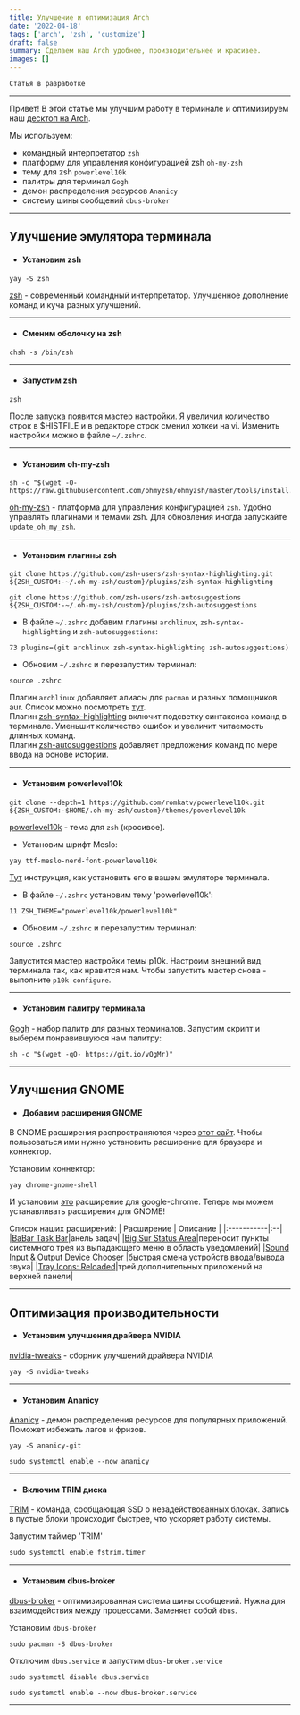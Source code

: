 ```yaml
---
title: Улучшение и оптимизация Arch
date: '2022-04-18'
tags: ['arch', 'zsh', 'customize']
draft: false
summary: Сделаем наш Arch удобнее, производительнее и красивее.
images: []
---
```


`Статья в разработке`

<TOCInline toc={props.toc} asDisclosure />

---

Привет! В этой статье мы улучшим работу в терминале и оптимизируем наш [десктоп на Arch](https://www.kittan.ru/blog/gui).  

Мы используем:  

- командный интерпретатор `zsh`  
- платформу для управления конфигурацией zsh `oh-my-zsh`  
- тему для zsh `powerlevel10k`  
- палитры для терминал `Gogh`  
- демон распределения ресурсов `Ananicy`  
- систему шины сообщений `dbus-broker`  

---

## Улучшение эмулятора терминала

- #### Установим zsh    

```
yay -S zsh
```  

[zsh](https://wiki.archlinux.org/title/Zsh) - современный командный интерпретатор. Улучшенное дополнение команд и куча разных улучшений.  

---

- #### Сменим оболочку на zsh  

```
chsh -s /bin/zsh
```

---

- #### Запустим zsh

```
zsh
```  

После запуска появится мастер настройки. Я увеличил количество строк в $HISTFILE и в редакторе строк сменил хоткеи на vi. Изменить настройки можно в файле `~/.zshrc`.  

---

- #### Установим oh-my-zsh  

```
sh -c "$(wget -O- https://raw.githubusercontent.com/ohmyzsh/ohmyzsh/master/tools/install.sh)"
```  

[oh-my-zsh](https://ohmyz.sh/) - платформа для управления конфигурацией `zsh`. Удобно управлять плагинами и темами zsh. Для обновления иногда запускайте `update_oh_my_zsh`.  

---

- #### Установим плагины zsh

```
git clone https://github.com/zsh-users/zsh-syntax-highlighting.git ${ZSH_CUSTOM:-~/.oh-my-zsh/custom}/plugins/zsh-syntax-highlighting
```
```
git clone https://github.com/zsh-users/zsh-autosuggestions ${ZSH_CUSTOM:-~/.oh-my-zsh/custom}/plugins/zsh-autosuggestions
```

- В файле `~/.zshrc` добавим плагины `archlinux`, `zsh-syntax-highlighting` и `zsh-autosuggestions`:

```
73 plugins=(git archlinux zsh-syntax-highlighting zsh-autosuggestions)
```

- Обновим `~/.zshrc` и перезапустим терминал:

```
source .zshrc
```

Плагин `archlinux` добавляет алиасы для `pacman` и разных помощников aur. Список можно посмотреть [тут](https://github.com/ohmyzsh/ohmyzsh/blob/master/plugins/archlinux/archlinux.plugin.zsh).  
Плагин [zsh-syntax-highlighting](https://github.com/zsh-users/zsh-syntax-highlighting) включит подсветку синтаксиса команд в терминале. Уменьшит количество ошибок и увеличит читаемость длинных команд.  
Плагин [zsh-autosuggestions](https://github.com/zsh-users/zsh-autosuggestions) добавляет предложения команд по мере ввода на основе истории.  

---

- #### Установим powerlevel10k  

```
git clone --depth=1 https://github.com/romkatv/powerlevel10k.git ${ZSH_CUSTOM:-$HOME/.oh-my-zsh/custom}/themes/powerlevel10k
```
[powerlevel10k](https://github.com/romkatv/powerlevel10k) - тема для `zsh` (кросивое).  

- Установим шрифт Meslo:  

```
yay ttf-meslo-nerd-font-powerlevel10k
```  

[Тут](https://github.com/romkatv/powerlevel10k/blob/master/font.md#recommended-font-meslo-nerd-font-patched-for-powerlevel10k) инструкция, как установить его в вашем эмуляторе терминала.  

- В файле `~/.zshrc` установим тему 'powerlevel10k':

```
11 ZSH_THEME="powerlevel10k/powerlevel10k"
```

- Обновим `~/.zshrc` и перезапустим терминал: 

```
source .zshrc
```  

Запустится мастер настройки темы p10k. Настроим внешний вид терминала так, как нравится нам. Чтобы запустить мастер снова - выполните `p10k configure`.

---

- #### Установим палитру терминала  

[Gogh](https://mayccoll.github.io/Gogh/) - набор палитр для разных терминалов. Запустим скрипт и выберем понравившуюся нам палитру:  

```
sh -c "$(wget -qO- https://git.io/vQgMr)"
```

---

## Улучшения GNOME

- #### Добавим расширения GNOME

В GNOME расширения распространяются через [этот сайт](https://extensions.gnome.org/). Чтобы пользоваться ими нужно установить расширение для браузера и коннектор.  

Установим коннектор:  

```
yay chrome-gnome-shell
```

И установим [это](https://chrome.google.com/webstore/detail/gnome-shell-integration/gphhapmejobijbbhgpjhcjognlahblep) расширение для google-chrome. Теперь мы можем устанавливать расширения для GNOME!  

Список наших расширений:
| Расширение   | Описание |
|:-----------|:--|
|[BaBar Task Bar](https://extensions.gnome.org/extension/4000/babar/)|анель задач|
|[Big Sur Status Area](https://extensions.gnome.org/extension/4085/big-sur-status-area/)|переносит пункты системного трея из выпадающего меню в область уведомлений|
|[Sound Input & Output Device Chooser ](https://extensions.gnome.org/extension/906/sound-output-device-chooser/)|быстрая смена устройств ввода/вывода звука|
|[Tray Icons: Reloaded](https://extensions.gnome.org/extension/2890/tray-icons-reloaded/)|трей дополнительных приложений на верхней панели|

---

## Оптимизация производительности

- #### Установим улучшения драйвера NVIDIA

[nvidia-tweaks](https://aur.archlinux.org/packages/nvidia-tweaks) - сборник улучшений драйвера NVIDIA  

```
yay -S nvidia-tweaks
```

---

- #### Установим Ananicy

[Ananicy](https://github.com/Nefelim4ag/Ananicy) - демон распределения ресурсов для популярных приложений. Поможет избежать лагов и фризов.  

```
yay -S ananicy-git
```
```
sudo systemctl enable --now ananicy
```

---

- #### Включим TRIM диска

[TRIM](https://en.wikipedia.org/wiki/Trim_(computing)) - команда, сообщающая SSD о незадействованных блоках. Запись в пустые блоки происходит быстрее, что ускоряет работу системы.   

Запустим таймер 'TRIM'  

```
sudo systemctl enable fstrim.timer
```

---

- #### Установим dbus-broker

[dbus-broker](https://wiki.archlinux.org/title/D-Bus#dbus-broker) - оптимизированная система шины сообщений. Нужна для взаимодействия между процессами. Заменяет собой `dbus`.  

Установим `dbus-broker`  

```
sudo pacman -S dbus-broker
```

Отключим `dbus.service` и запустим `dbus-broker.service`  

```
sudo systemctl disable dbus.service
```
```
sudo systemctl enable --now dbus-broker.service
```

---